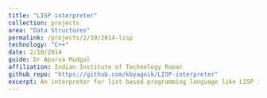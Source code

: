 ```yaml
---
title: "LISP interpreter"
collection: projects
area: "Data Structures"
permalink: /projects/2/10/2014-lisp
technology: "C++"
date: 2/10/2014
guide: Dr Apurva Mudgal
affiliation: Indian Institute of Technology Ropar
github_repo: "https://github.com/kbyagnik/LISP-interpreter"
excerpt: An interpreter for list based programming language like LISP in C++ using generalized Linked Lists
---
```

